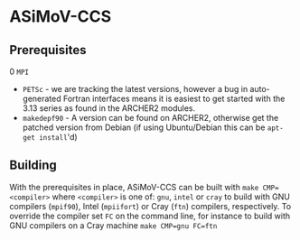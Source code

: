 # ASiMoV-CCS

## Prerequisites

0 `MPI`
- `PETSc` - we are tracking the latest versions, however a bug in auto-generated Fortran interfaces means it is easiest to get started with the 3.13 series as found in the ARCHER2 modules.
- `makedepf90` - A version can be found on ARCHER2, otherwise get the patched version from Debian (if using Ubuntu/Debian this can be `apt-get install`'d)

## Building

With the prerequisites in place, ASiMoV-CCS can be built with
``
make CMP=<compiler>
``
where `<compiler>` is one of: `gnu`, `intel` or `cray` to build with GNU compilers (`mpif90`), Intel (`mpiifort`) or Cray (`ftn`) compilers, respectively. To override the compiler set `FC` on the command line, for instance to build with GNU compilers on a Cray machine
``
make CMP=gnu FC=ftn
``
